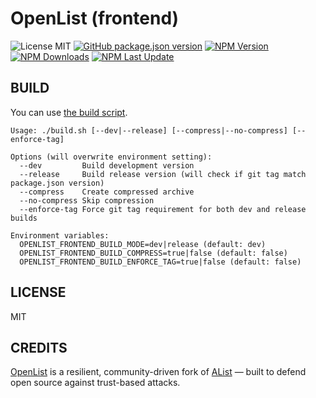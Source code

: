 # OpenList (frontend)

![License MIT](https://img.shields.io/badge/license-MIT-green)
[![GitHub package.json version](https://img.shields.io/github/package-json/v/OpenListTeam/OpenList-Frontend)](./package.json)
[![NPM Version](https://img.shields.io/npm/v/%40openlist-frontend%2Fopenlist-frontend)](https://www.npmjs.com/package/@openlist-frontend/openlist-frontend)
[![NPM Downloads](https://img.shields.io/npm/dw/%40openlist-frontend%2Fopenlist-frontend)](https://www.npmjs.com/package/@openlist-frontend/openlist-frontend)
[![NPM Last Update](https://img.shields.io/npm/last-update/%40openlist-frontend%2Fopenlist-frontend)](https://www.npmjs.com/package/@openlist-frontend/openlist-frontend)

## BUILD

You can use [the build script](./build.sh).

```plaintext
Usage: ./build.sh [--dev|--release] [--compress|--no-compress] [--enforce-tag]

Options (will overwrite environment setting):
  --dev         Build development version
  --release     Build release version (will check if git tag match package.json version)
  --compress    Create compressed archive
  --no-compress Skip compression
  --enforce-tag Force git tag requirement for both dev and release builds

Environment variables:
  OPENLIST_FRONTEND_BUILD_MODE=dev|release (default: dev)
  OPENLIST_FRONTEND_BUILD_COMPRESS=true|false (default: false)
  OPENLIST_FRONTEND_BUILD_ENFORCE_TAG=true|false (default: false)
```

## LICENSE

MIT

## CREDITS

[OpenList](https://github.com/OpenListTeam/OpenList) is a resilient, community-driven fork of [AList](https://github.com/AlistGo/alist) — built to defend open source against trust-based attacks.
